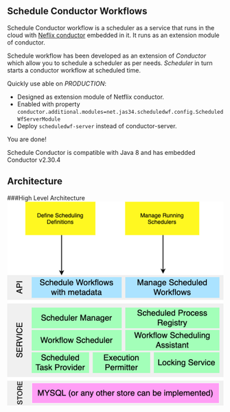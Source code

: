 ## Schedule Conductor Workflows
Schedule Conductor workflow is a scheduler as a service that runs in the cloud with [Neflix conductor](https://github.com/Netflix/conductor)
embedded in it. It runs as an extension module of conductor.

Schedule workflow has been developed as an extension of _Conductor_ which allow you to 
schedule a scheduler as per needs. _Scheduler_ in turn starts a conductor workflow at scheduled time. 

Quickly use able on _PRODUCTION_:
- Designed as extension module of Netflix conductor.
- Enabled with property `conductor.additional.modules=net.jas34.scheduledwf.config.ScheduledWfServerModule` 
- Deploy `scheduledwf-server` instead of conductor-server. 

You are done!

Schedule Conductor is compatible with Java 8 and has embedded Conductor v2.30.4


Architecture 
---------
###High Level Architecture
![Schedule Conductor](docs/img/scheduled-wf-architecture.png)

